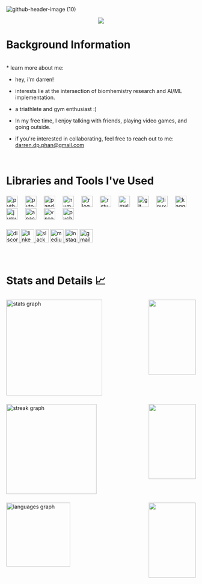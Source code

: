 ![github-header-image (10)](https://github.com/user-attachments/assets/2dae26f7-dbff-406e-a0d2-f805bdd4a975)
<div align="center">
  <img src="https://visitor-badge.laobi.icu/badge?page_id=drrwin-codes.drrwin-codes&right_color=darkblue&left_text=visitors"  />
</div>

<h1 align="left">Background Information</h1>
<br>
* learn more about me:

* hey, i'm darren!
  
* interests lie at the intersection of biomhemistry research and AI/ML implementation. 
* a triathlete and gym enthusiast :)
* In my free time, I enjoy talking with friends, playing video games, and going outside.

* if you're interested in collaborating, feel free to reach out to me: darren.dp.phan@gmail.com
<br>

<h1 align="left">Libraries and Tools I've Used</h1>

###

<div align="left">
  <img src="https://cdn.jsdelivr.net/gh/devicons/devicon/icons/python/python-original.svg" height="30" alt="python logo"  />
  <img width="12" />
  <img src="https://cdn.jsdelivr.net/gh/devicons/devicon/icons/pytorch/pytorch-original.svg" height="30" alt="pytorch logo"  />
  <img width="12" />
  <img src="https://cdn.jsdelivr.net/gh/devicons/devicon/icons/pandas/pandas-original.svg" height="30" alt="pandas logo"  />
  <img width="12" />
  <img src="https://cdn.jsdelivr.net/gh/devicons/devicon/icons/numpy/numpy-original.svg" height="30" alt="numpy logo"  />
  <img width="12" />
  <img src="https://cdn.jsdelivr.net/gh/devicons/devicon/icons/r/r-original.svg" height="30" alt="r logo"  />
  <img width="12" />
  <img src="https://cdn.jsdelivr.net/gh/devicons/devicon/icons/rstudio/rstudio-original.svg" height="30" alt="rstudio logo"  />
  <img width="12" />
  <img src="https://cdn.jsdelivr.net/gh/devicons/devicon/icons/matlab/matlab-original.svg" height="30" alt="matlab logo"  />
  <img width="12" />
  <img src="https://cdn.simpleicons.org/git/F05032" height="30" alt="git logo"  />
  <img width="12" />
  <img src="https://skillicons.dev/icons?i=linux" height="30" alt="linux logo"  />
  <img width="12" />
  <img src="https://cdn.jsdelivr.net/gh/devicons/devicon/icons/kaggle/kaggle-original.svg" height="30" alt="kaggle logo"  />
  <img width="12" />
  <img src="https://cdn.jsdelivr.net/gh/devicons/devicon/icons/jupyter/jupyter-original.svg" height="30" alt="jupyter logo"  />
  <img width="12" />
  <img src="https://cdn.jsdelivr.net/gh/devicons/devicon/icons/anaconda/anaconda-original.svg" height="30" alt="anaconda logo"  />
  <img width="12" />
  <img src="https://cdn.jsdelivr.net/gh/devicons/devicon/icons/vscode/vscode-original.svg" height="30" alt="vscode logo"  />
  <img width="12" />
  <img src="https://cdn.jsdelivr.net/gh/devicons/devicon/icons/pycharm/pycharm-original.svg" height="30" alt="pycharm logo"  />
</div>

###

<div align="left">
  <a href="@drrwin" target="blank">
    <img src="https://img.shields.io/static/v1?message=Discord&logo=discord&label=&color=7289DA&logoColor=white&labelColor=&style=for-the-badge" height="35" alt="discord logo"  />
  </a>
  <a href="www.linkedin.com/in/darren-p-0674682b1" target="blank">
    <img src="https://img.shields.io/static/v1?message=LinkedIn&logo=linkedin&label=&color=0077B5&logoColor=white&labelColor=&style=for-the-badge" height="35" alt="linkedin logo"  />
  </a>
  <img src="https://img.shields.io/static/v1?message=Slack&logo=slack&label=&color=4A154B&logoColor=white&labelColor=&style=for-the-badge" height="35" alt="slack logo"  />
  <a href="https://medium.com/@darren.dp.phan" target="blank">
    <img src="https://img.shields.io/static/v1?message=Medium&logo=medium&label=&color=black&logoColor=white&labelColor=black&style=for-the-badge" height="35" alt="medium logo"  />
  </a>
  <a href="@drrwin_p" target="blank">
    <img src="https://img.shields.io/static/v1?message=Instagram&logo=instagram&label=&color=E4405F&logoColor=white&labelColor=&style=for-the-badge" height="35" alt="instagram logo"  />
  </a>
  <a href="darren.dp.phan@gmail.com" target="blank">
    <img src="https://img.shields.io/static/v1?message=Gmail&logo=gmail&label=&color=D14836&logoColor=white&labelColor=&style=for-the-badge" height="35" alt="gmail logo"  />
  </a>
</div>

###

<div align="center">
</div>
<br>

<h1 align="left">Stats and Details 📈</h1>

###

<div align="left">
  <img src="https://github-readme-stats.vercel.app/api?username=drrwin-codes&hide_title=false&hide_rank=false&show_icons=true&include_all_commits=true&count_private=true&disable_animations=false&theme=midnight-purple&locale=en&hide_border=True&order=1" height="255" alt="stats graph"  />
  <img align="right" height="200" width="125" src="https://cdn.shopify.com/s/files/1/2075/2531/t/56/assets/bouncingarrows-1674136865893.gif?v=1674136867"  />

###
<div align="left">
  <img src="https://streak-stats.demolab.com?user=drrwin-codes&locale=en&mode=daily&theme=midnight-purple&hide_border=true&border_radius=5&order=3" height="240" alt="streak graph"  />
  <img align="right" height="200" width="125" src="https://cdn.shopify.com/s/files/1/2075/2531/t/56/assets/bouncingarrows-1674136865893.gif?v=1674136867"  />
</div>

###

###

<div align="left">
  <img align="right" height="200" width="125" src="https://cdn.shopify.com/s/files/1/2075/2531/t/56/assets/bouncingarrows-1674136865893.gif?v=1674136867"  />
  <img src="https://github-readme-stats.vercel.app/api/top-langs?username=drrwin-codes&locale=en&hide_title=false&layout=compact&card_width=320&langs_count=5&theme=midnight-purple&hide_border=true&order=2" height="170" alt="languages graph"  />
</div>





